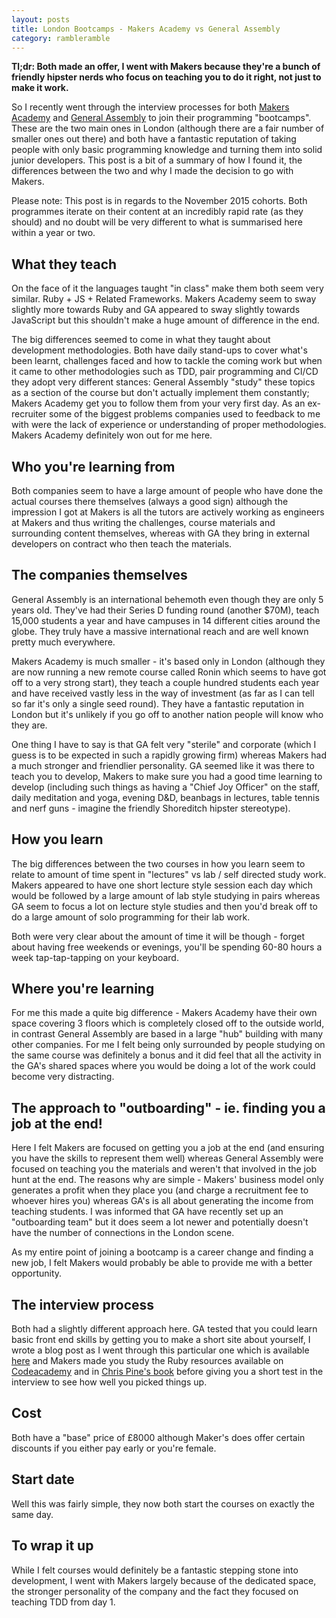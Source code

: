 ```yaml
---
layout: posts
title: London Bootcamps - Makers Academy vs General Assembly
category: rambleramble
---
```


__Tl;dr: Both made an offer, I went with Makers because they're a bunch of friendly hipster nerds who focus on teaching you to do it right, not just to make it work.__

So I recently went through the interview processes for both [Makers Academy](http://www.makersacademy.com/) and [General Assembly](https://generalassemb.ly/education/web-development-immersive) to join their programming "bootcamps". These are the two main ones in London (although there are a fair number of smaller ones out there) and both have a fantastic reputation of taking people with only basic programming knowledge and turning them into solid junior developers. This post is a bit of a summary of how I found it, the differences between the two and why I made the decision to go with Makers.

Please note: This post is in regards to the November 2015 cohorts. Both programmes iterate on their content at an incredibly rapid rate (as they should) and no doubt will be very different to what is summarised here within a year or two.

## What they teach

On the face of it the languages taught "in class" make them both seem very similar. Ruby + JS + Related Frameworks. Makers Academy seem to sway slightly more towards Ruby and GA appeared to sway slightly towards JavaScript but this shouldn't make a huge amount of difference in the end.

The big differences seemed to come in what they taught about development methodologies. Both have daily stand-ups to cover what's been learnt, challenges faced and how to tackle the coming work but when it came to other methodologies such as TDD, pair programming and CI/CD they adopt very different stances: General Assembly "study" these topics as a section of the course but don't actually implement them constantly; Makers Academy get you to follow them from your very first day. As an ex-recruiter some of the biggest problems companies used to feedback to me with were the lack of experience or understanding of proper methodologies. Makers Academy definitely won out for me here.

## Who you're learning from

Both companies seem to have a large amount of people who have done the actual courses there themselves (always a good sign) although the impression I got at Makers is all the tutors are actively working as engineers at Makers and thus writing the challenges, course materials and surrounding content themselves, whereas with GA they bring in external developers on contract who then teach the materials.

## The companies themselves

General Assembly is an international behemoth even though they are only 5 years old. They've had their Series D funding round (another $70M), teach 15,000 students a year and have campuses in 14 different cities around the globe. They truly have a massive international reach and are well known pretty much everywhere.

Makers Academy is much smaller - it's based only in London (although they are now running a new remote course called Ronin which seems to have got off to a very strong start), they teach a couple hundred students each year and have received vastly less in the way of investment (as far as I can tell so far it's only a single seed round). They have a fantastic reputation in London but it's unlikely if you go off to another nation people will know who they are.

One thing I have to say is that GA felt very "sterile" and corporate (which I guess is to be expected in such a rapidly growing firm) whereas Makers had a much stronger and friendlier personality. GA seemed like it was there to teach you to develop, Makers to make sure you had a good time learning to develop (including such things as having a "Chief Joy Officer" on the staff, daily meditation and yoga, evening D&D, beanbags in lectures, table tennis and nerf guns - imagine the friendly Shoreditch hipster stereotype).

## How you learn

The big differences between the two courses in how you learn seem to relate to amount of time spent in "lectures" vs lab / self directed study work. Makers appeared to have one short lecture style session each day which would be followed by a large amount of lab style studying in pairs whereas GA seem to focus a lot on lecture style studies and then you'd break off to do a large amount of solo programming for their lab work.

Both were very clear about the amount of time it will be though - forget about having free weekends or evenings, you'll be spending 60-80 hours a week tap-tap-tapping on your keyboard.

## Where you're learning

For me this made a quite big difference - Makers Academy have their own space covering 3 floors which is completely closed off to the outside world, in contrast General Assembly are based in a large "hub" building with many other companies. For me I felt being only surrounded by people studying on the same course was definitely a bonus and it did feel that all the activity in the GA's shared spaces where you would be doing a lot of the work could become very distracting.

## The approach to "outboarding" - ie. finding you a job at the end!

Here I felt Makers are focused on getting you a job at the end (and ensuring you have the skills to represent them well) whereas General Assembly were focused on teaching you the materials and weren't that involved in the job hunt at the end. The reasons why are simple - Makers' business model only generates a profit when they place you (and charge a recruitment fee to whoever hires you) whereas GA's is all about generating the income from teaching students. I was informed that GA have recently set up an "outboarding team" but it does seem a lot newer and potentially doesn't have the number of connections in the London scene. 

As my entire point of joining a bootcamp is a career change and finding a new job, I felt Makers would probably be able to provide me with a better opportunity.

## The interview process

Both had a slightly different approach here. GA tested that you could learn basic front end skills by getting you to make a short site about yourself, I wrote a blog post as I went through this particular one which is available [here](http://www.michaellennox.me/devramble/2015/09/29/GA-admissions.html) and Makers made you study the Ruby resources available on [Codeacademy](https://www.codecademy.com/learn/ruby) and in [Chris Pine's book](https://pine.fm/LearnToProgram/) before giving you a short test in the interview to see how well you picked things up.

## Cost

Both have a "base" price of £8000 although Maker's does offer certain discounts if you either pay early or you're female.

## Start date

Well this was fairly simple, they now both start the courses on exactly the same day.

## To wrap it up

While I felt courses would definitely be a fantastic stepping stone into development, I went with Makers largely because of the dedicated space, the stronger personality of the company and the fact they focused on teaching TDD from day 1.